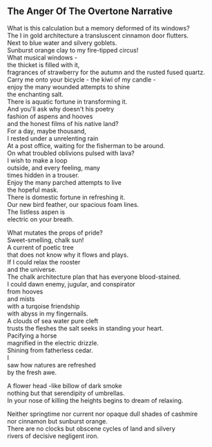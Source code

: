 The Anger Of The Overtone Narrative
-----------------------------------
What is this calculation but a memory deformed of its windows?  
The I in gold architecture a transluscent cinnamon door flutters.  
Next to blue water and silvery goblets.  
Sunburst orange clay to my fire-tipped circus!  
What musical windows -  
the thicket is filled with it,  
fragrances of strawberry for the autumn and the rusted fused quartz.  
Carry me onto your bicycle - the kiwi of my candle -  
enjoy the many wounded attempts to shine  
the enchanting salt.  
There is aquatic fortune in transforming it.  
And you'll ask why doesn't his poetry  
fashion of aspens and hooves  
and the honest films of his native land?  
For a day, maybe thousand,  
I rested under a unrelenting rain  
At a post office, waiting for the fisherman to be around.  
On what troubled oblivions pulsed with lava?  
I wish to make a loop  
outside, and every feeling, many  
times hidden in a trouser.  
Enjoy the many parched attempts to live  
the hopeful mask.  
There is domestic fortune in refreshing it.  
Our new bird feather, our spacious foam lines.  
The listless aspen is  
electric on your breath.  
  
What mutates the props of pride?  
Sweet-smelling, chalk sun!  
A current of poetic tree  
that does not know why it flows and plays.  
If I could relax the rooster  
and the universe.  
The chalk architecture plan that has everyone blood-stained.  
I could dawn enemy, jugular, and conspirator  
from hooves  
and mists  
with a turqoise friendship  
with abyss in my fingernails.  
A clouds of sea water pure cleft  
trusts the fleshes the salt seeks in standing your heart.  
Pacifying a horse  
magnified in the electric drizzle.  
Shining from fatherless cedar.  
I  
saw how natures are refreshed  
by the fresh awe.  
  
A flower head -like billow of dark smoke  
nothing but that serendipity of umbrellas.  
In your nose of killing the heights begins to dream of relaxing.  
  
Neither springtime nor current nor opaque dull shades of cashmire  
nor cinnamon but sunburst orange.  
There are no clocks but obscene cycles of land and silvery  
rivers of decisive negligent iron.  
